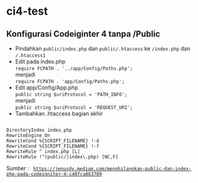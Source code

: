 # ci4-test




## Konfigurasi Codeiginter 4 tanpa /Public
- Pindahkan `public/index.php` dan `public/.htaccess` ke `/index.php` dan `/.htaccess1`
- Edit pada index.php
<br>`require FCPATH . '../app/Config/Paths.php';` 
<br>menjadi
<br>`require FCPATH . 'app/Config/Paths.php';` 
- Edit app/Config/App.php
<br> `public string $uriProtocol = 'PATH_INFO';`
<br>menjadi
<br>`public string $uriProtocol = 'REQUEST_URI';`
- Tambahkan .htaccess bagian akhir
<code>
DirectoryIndex index.php
RewriteEngine On
RewriteCond %{SCRIPT_FILENAME} !-d
RewriteCond %{SCRIPT_FILENAME} !-f
RewriteRule ^ index.php [L]
RewriteRule !^(public/|index\.php) [NC,F]
</code>

Sumber :
<code>
https://jenusdy.medium.com/menghilangkan-public-dan-index-php-pada-codeigniter-4-c40fca863709
</code>
